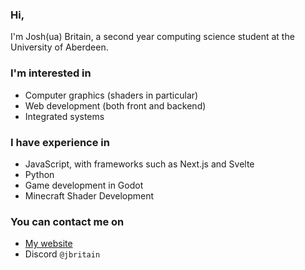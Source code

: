 ### Hi,

I'm Josh(ua) Britain, a second year computing science student at the University of Aberdeen.

### I'm interested in

- Computer graphics (shaders in particular)
- Web development (both front and backend)
- Integrated systems

### I have experience in

- JavaScript, with frameworks such as Next.js and Svelte
- Python
- Game development in Godot
- Minecraft Shader Development

### You can contact me on

- [My website](https://jbritain.net)
- Discord `@jbritain`
